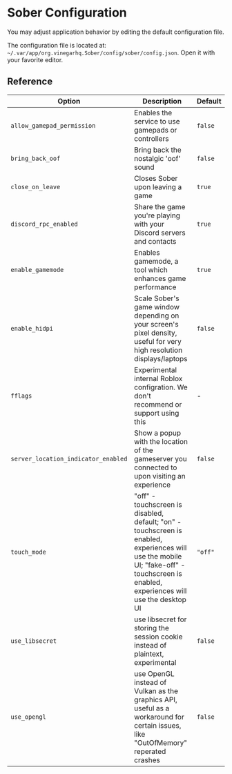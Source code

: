 # Sober Configuration

You may adjust application behavior by editing the default configuration file.

The configuration file is located at: `~/.var/app/org.vinegarhq.Sober/config/sober/config.json`. Open it with your favorite editor.

## Reference

| Option                              | Description                                                                           | Default   |
| ----------------------------------- | ------------------------------------------------------------------------------------- | --------- |
| `allow_gamepad_permission`          | Enables the service to use gamepads or controllers                                    | `false`   |
| `bring_back_oof`                    | Bring back the nostalgic 'oof' sound                                                  | `false`   |
| `close_on_leave`                    | Closes Sober upon leaving a game                                                      | `true`    |
| `discord_rpc_enabled`               | Share the game you're playing with your Discord servers and contacts                  | `true`    |
| `enable_gamemode`                   | Enables gamemode, a tool which enhances game performance                              | `true`    |
| `enable_hidpi`                      | Scale Sober's game window depending on your screen's pixel density, useful for very high resolution displays/laptops | `false`   |
| `fflags`                            | Experimental internal Roblox configration. We don't recommend or support using this                                  | -         |
| `server_location_indicator_enabled` | Show a popup with the location of the gameserver you connected to upon visiting an experience                        | `false`   |
| `touch_mode`                        | "off" - touchscreen is disabled, default; "on" - touchscreen is enabled, experiences will use the mobile UI; "fake-off" - touchscreen is enabled, experiences will use the desktop UI | `"off"`   |
| `use_libsecret`                     | use libsecret for storing the session cookie instead of plaintext, experimental                                      | `false`   |
| `use_opengl`                        | use OpenGL instead of Vulkan as the graphics API, useful as a workaround for certain issues, like "OutOfMemory" reperated crashes | `false` |

